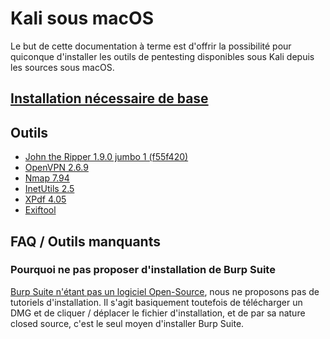 # Kali sous macOS

Le but de cette documentation à terme est d'offrir la possibilité pour quiconque
d'installer les outils de pentesting disponibles sous Kali depuis les sources
sous macOS.

## [Installation nécessaire de base](initial-setup.md)

## Outils

* [John the Ripper 1.9.0 jumbo 1 (f55f420)](install/john-the-ripper-1.9.0-jumbo-1-f55f420.md)
* [OpenVPN 2.6.9](install/openvpn-2.6.9.md)
* [Nmap 7.94](install/nmap-7.94.md)
* [InetUtils 2.5](install/inetutils-2.5.md)
* [XPdf 4.05](install/xpdf-4.05.md)
* [Exiftool](install/exiftool-2.77.md)

## FAQ / Outils manquants

### Pourquoi ne pas proposer d'installation de Burp Suite

[Burp Suite n'étant pas un logiciel Open-Source](https://portswigger.net/support/burp-suite-software-faqs),
nous ne proposons pas de tutoriels d'installation. Il s'agit basiquement
toutefois de télécharger un DMG et de cliquer / déplacer le fichier
d'installation, et de par sa nature closed source, c'est le seul moyen
d'installer Burp Suite.